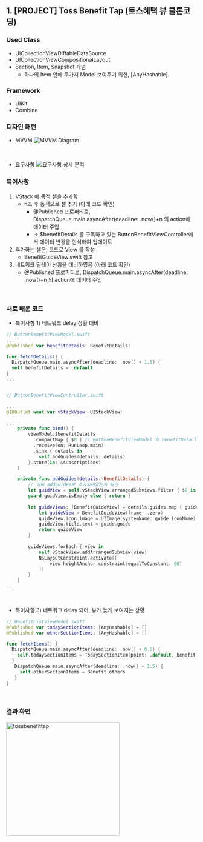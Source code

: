 ## 1. [PROJECT] Toss Benefit Tap (토스혜택 뷰 클론코딩)

### Used Class
- UICollectionViewDiffableDataSource
- UICollectionViewCompositionalLayout
- Section, Item, Snapshot 개념
  - 하나의 Item 안에 두가지 Model 보여주기 위한, [AnyHashable]
  
### Framework
- UIKit
- Combine


### 디자인 패턴
- MVVM 
![MVVM Diagram](https://github.com/user-attachments/assets/3fb56a3a-30c1-448e-ba49-06ab4a1a8e72)


<br>

- 요구사항
![요구사항 상세 분석](https://github.com/user-attachments/assets/f9426d5e-5e06-4fbb-9db6-fa0c7758e22e)




### 특이사항
1. VStack 에 동적 셀을 추가함
    - n초 후 동적으로 셀 추가 (아래 코드 확인)
      - @Published 프로퍼티로, DispatchQueue.main.asyncAfter(deadline: .now()+n 의 action에 데이터 주입
      - -> $benefitDetails 를 구독하고 있는 ButtonBenefitViewController애서 데이터 변경을 인식하여 업데이트 
2. 추가하는 셀은, 코드로 View 를 작성 
    - BenefitGuideView.swift 참고
3. 네트워크 딜레이 상황을 대비하였음 (아래 코드 확인)
    - @Published 프로퍼티로, DispatchQueue.main.asyncAfter(deadline: .now()+n 의 action에 데이터 주입

<br>


### 새로 배운 코드
- 특이사항 1) 네트워크 delay 상황 대비

```swift
// ButtonBenefitViewModel.swift
...
@Published var benefitDetails: BenefitDetails?

func fetchDetails() {
  DispatchQueue.main.asyncAfter(deadline: .now() + 1.5) {
  self.benefitDetails = .default
}
...


// ButtonBenefitViewController.swift

...
@IBOutlet weak var vStackView: UIStackView!

...
    private func bind() {
        viewModel.$benefitDetails
          .compactMap { $0 } // ButtonBenefitViewModel 의 benefitDetails 가 optional type 이기 때문에
          .receive(on: RunLoop.main)
          .sink { details in
            self.addGuides(details: details)
        }.store(in: &subscriptions)
    }

    private func addGuides(details: BenefitDetails) {
        // 이미 addGuides로 추가되어있는지 확인
        let guidView = self.vStackView.arrangedSubviews.filter { $0 is BenefitGuideView }
        guard guidView.isEmpty else { return }
        
        let guideViews: [BenefitGuideView] = details.guides.map { guide in
            let guideView = BenefitGuideView(frame: .zero)
            guideView.icon.image = UIImage(systemName: guide.iconName)
            guideView.title.text = guide.guide
            return guideView
        }
        
        guideViews.forEach { view in
            self.vStackView.addArrangedSubview(view)
            NSLayoutConstraint.activate([
                view.heightAnchor.constraint(equalToConstant: 60)
            ])
        }
    }
...
```

<br>

- 특이사항 3) 네트워크 delay 되어, 뷰가 늦게 보여지는 상황
```swift
// BenefitListViewModel.swift
@Published var todaySectionItems: [AnyHashable] = []
@Published var otherSectionItems: [AnyHashable] = []

func fetchItems() {
  DispatchQueue.main.asyncAfter(deadline: .now() + 0.5) {
    self.todaySectionItems = TodaySectionItem(point: .default, benefit: .today).sectionItems
  }
   DispatchQueue.main.asyncAfter(deadline: .now() + 2.5) {
     self.otherSectionItems = Benefit.others
   }
}
```

<br>

### 결과 화면
<img width="300" alt="tossbenefittap" src="https://github.com/user-attachments/assets/34cdf548-e9c1-4fc8-9df2-2b668e9a8cd9">









